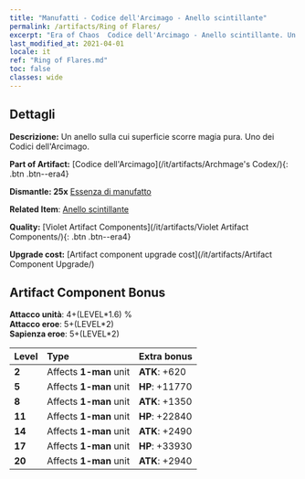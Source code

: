 ```yaml
---
title: "Manufatti - Codice dell'Arcimago - Anello scintillante"
permalink: /artifacts/Ring of Flares/
excerpt: "Era of Chaos  Codice dell'Arcimago - Anello scintillante. Un anello sulla cui superficie scorre magia pura. Uno dei Codici dell'Arcimago."
last_modified_at: 2021-04-01
locale: it
ref: "Ring of Flares.md"
toc: false
classes: wide
---
```




## Dettagli

 **Descrizione:** Un anello sulla cui superficie scorre magia pura. Uno dei Codici dell'Arcimago.

 **Part of Artifact:** [Codice dell'Arcimago](/it/artifacts/Archmage's Codex/){: .btn .btn--era4}

 **Dismantle: 25x** [Essenza di manufatto](/it/Items/con_905/)

 **Related Item**: [Anello scintillante](/it/Items/art_138/)

 **Quality:** [Violet Artifact Components](/it/artifacts/Violet Artifact Components/){: .btn .btn--era4}

 **Upgrade cost:** [Artifact component upgrade cost](/it/artifacts/Artifact Component Upgrade/)

## Artifact Component Bonus

  **Attacco unità**: 4+(LEVEL\*1.6) %<br/>**Attacco eroe**: 5+(LEVEL\*2)<br/>**Sapienza eroe**: 5+(LEVEL\*2)

  |  Level  | Type |    Extra bonus  | 
  |:--------|:-----|:----------------| 
  | **2** | Affects **1-man** unit | **ATK**: +620 | 
  | **5** | Affects **1-man** unit | **HP**: +11770 | 
  | **8** | Affects **1-man** unit | **ATK**: +1350 | 
  | **11** | Affects **1-man** unit | **HP**: +22840 | 
  | **14** | Affects **1-man** unit | **ATK**: +2490 | 
  | **17** | Affects **1-man** unit | **HP**: +33930 | 
  | **20** | Affects **1-man** unit | **ATK**: +2940 | 
